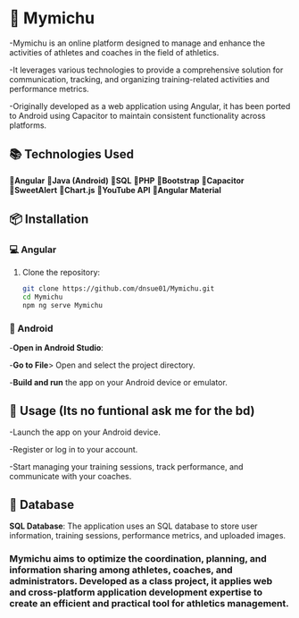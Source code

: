 # 🐻 Mymichu

-Mymichu is an online platform designed to manage and enhance the activities of athletes and coaches in the field of athletics.

-It leverages various technologies to provide a comprehensive solution for communication, tracking, and organizing training-related activities and performance metrics.

-Originally developed as a web application using Angular, it has been ported to Android using Capacitor to maintain consistent functionality across platforms.

## 📚 Technologies Used

🔗**Angular** 
🔗**Java (Android)**
🔗**SQL**
🔗**PHP**
🔗**Bootstrap**
🔗**Capacitor**
🔗**SweetAlert**
🔗**Chart.js**
🔗**YouTube API** 
🔗**Angular Material**

## 📦 Installation

### 💻 Angular
1. Clone the repository:
   ```bash
   git clone https://github.com/dnsue01/Mymichu.git
   cd Mymichu
   npm ng serve Mymichu
   ```

### 📳 Android

-**Open in Android Studio**:

-**Go to File**> Open and select the project directory.

-**Build and run** the app on your Android device or emulator.

## 🚀 Usage (Its no funtional ask me for the bd)

-Launch the app on your Android device.

-Register or log in to your account.

-Start managing your training sessions, track performance, and communicate with your coaches.

## 💾 Database

**SQL Database**: The application uses an SQL database to store user information, training sessions, performance metrics, and uploaded images.


### Mymichu aims to optimize the coordination, planning, and information sharing among athletes, coaches, and administrators. Developed as a class project, it applies web and cross-platform application development expertise to create an efficient and practical tool for athletics management.
